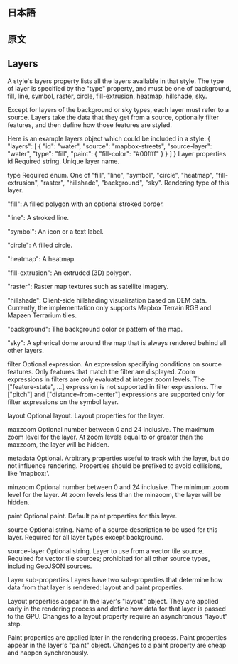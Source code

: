 ## 日本語

## 原文

## Layers

A style's layers property lists all the layers available in that style. The type of layer is specified by the "type" property, and must be one of background, fill, line, symbol, raster, circle, fill-extrusion, heatmap, hillshade, sky.

Except for layers of the background or sky types, each layer must refer to a source. Layers take the data that they get from a source, optionally filter features, and then define how those features are styled.

Here is an example layers object which could be included in a style:
{
"layers": [
  {
    "id": "water",
    "source": "mapbox-streets",
    "source-layer": "water",
    "type": "fill",
    "paint": {
      "fill-color": "#00ffff"
    }
  }
]
}
Layer properties
id
Required string.
Unique layer name.

type
Required enum. One of "fill", "line", "symbol", "circle", "heatmap", "fill-extrusion", "raster", "hillshade", "background", "sky".
Rendering type of this layer.

"fill":
A filled polygon with an optional stroked border.

"line":
A stroked line.

"symbol":
An icon or a text label.

"circle":
A filled circle.

"heatmap":
A heatmap.

"fill-extrusion":
An extruded (3D) polygon.

"raster":
Raster map textures such as satellite imagery.

"hillshade":
Client-side hillshading visualization based on DEM data. Currently, the implementation only supports Mapbox Terrain RGB and Mapzen Terrarium tiles.

"background":
The background color or pattern of the map.

"sky":
A spherical dome around the map that is always rendered behind all other layers.

filter
Optional expression.
An expression specifying conditions on source features. Only features that match the filter are displayed. Zoom expressions in filters are only evaluated at integer zoom levels. The ["feature-state", ...] expression is not supported in filter expressions. The ["pitch"] and ["distance-from-center"] expressions are supported only for filter expressions on the symbol layer.

layout
Optional layout.
Layout properties for the layer.

maxzoom
Optional number between 0 and 24 inclusive.
The maximum zoom level for the layer. At zoom levels equal to or greater than the maxzoom, the layer will be hidden.

metadata
Optional.
Arbitrary properties useful to track with the layer, but do not influence rendering. Properties should be prefixed to avoid collisions, like 'mapbox:'.

minzoom
Optional number between 0 and 24 inclusive.
The minimum zoom level for the layer. At zoom levels less than the minzoom, the layer will be hidden.

paint
Optional paint.
Default paint properties for this layer.

source
Optional string.
Name of a source description to be used for this layer. Required for all layer types except background.

source-layer
Optional string.
Layer to use from a vector tile source. Required for vector tile sources; prohibited for all other source types, including GeoJSON sources.

Layer sub-properties
Layers have two sub-properties that determine how data from that layer is rendered: layout and paint properties.

Layout properties appear in the layer's "layout" object. They are applied early in the rendering process and define how data for that layer is passed to the GPU. Changes to a layout property require an asynchronous "layout" step.

Paint properties are applied later in the rendering process. Paint properties appear in the layer's "paint" object. Changes to a paint property are cheap and happen synchronously.


